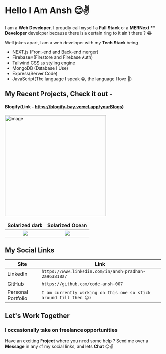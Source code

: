 # Hello I Am Ansh 😊✌️

I am a **Web Developer**. I proudly call myself a **Full Stack**  or a **MERNext ** Developer** developer because there is a certain ring to it ain't there ? 😂

Well jokes apart, I am a web developer with my **Tech Stack** being 
- NEXT.js (Front-end and Back-end merger)
- Firebase🔥(Firestore and Firebase Auth)
- Tailwind CSS as styling engine
- MongoDB (Database I Use)
- Express(Server Code)
- JavaScript(The language I speak 😁, the language I love 💖)

## My Recent Projects, Check it out -

#### Blogify(Link - https://blogify-bay.vercel.app/yourBlogs)
<img width="326" alt="image" src="https://user-images.githubusercontent.com/106673696/222103008-b0534c34-93fa-4a3a-9287-5dfe9a9309ab.png">

Solarized dark             |  Solarized Ocean
:-------------------------:|:-------------------------:
![](https://...Dark.png)  |  ![](https://...Ocean.png)

## My Social Links 
|Site| Link |
|--|--|
| LinkedIn    | `https://www.linkedin.com/in/ansh-pradhan-2a963818a/` |
|GitHub |`https://github.com/code-ansh-007`|
|Personal Portfolio|`I am currently working on this one so stick around till then 😊✌️`

## Let's Work Together 

### I occasionally take on freelance opportunities
Have an exciting **Project** where you need some help ?
Send me over a **Message** in any of my social links, and lets **Chat** 😊✌️


